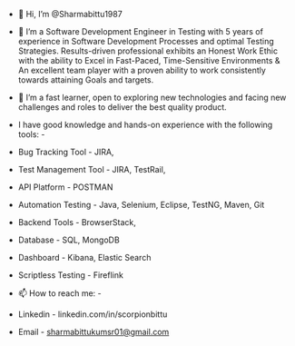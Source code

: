 - 👋 Hi, I’m @Sharmabittu1987
  
- 👀 I’m a Software Development Engineer in Testing with 5 years of experience in Software Development Processes and optimal Testing Strategies. Results-driven professional exhibits an Honest Work Ethic with the ability to Excel in Fast-Paced, Time-Sensitive Environments & An excellent team player with a proven ability to work consistently towards attaining Goals and targets. 
- 🌱 I’m a fast learner, open to exploring new technologies and facing new challenges and roles to deliver the best quality product.
  
- I have good knowledge and hands-on experience with the following tools: -
-   Bug Tracking Tool - JIRA,
-   Test Management Tool - JIRA, TestRail,
-   API Platform - POSTMAN
-   Automation Testing - Java, Selenium, Eclipse, TestNG, Maven, Git
-   Backend Tools - BrowserStack,  
-   Database - SQL, MongoDB
-   Dashboard - Kibana, Elastic Search
-   Scriptless Testing - Fireflink
  
- 📫 How to reach me: -
-    Linkedin - linkedin.com/in/scorpionbittu
-    Email - sharmabittukumsr01@gmail.com
